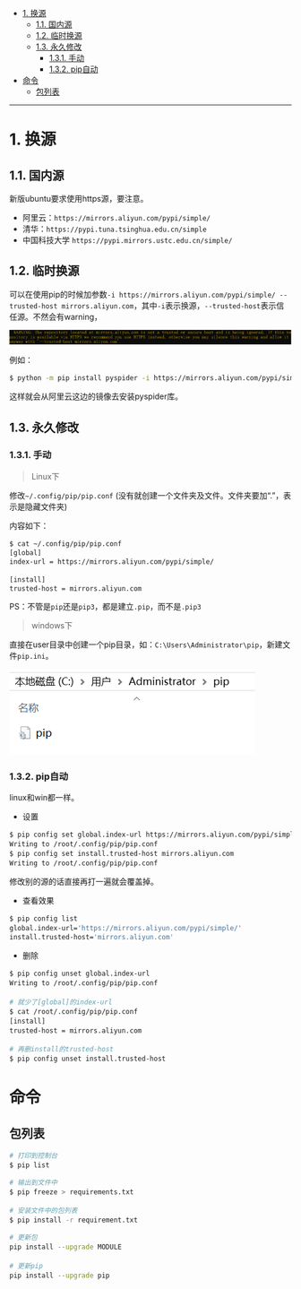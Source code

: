 - [1. 换源](#1-换源)
  - [1.1. 国内源](#11-国内源)
  - [1.2. 临时换源](#12-临时换源)
  - [1.3. 永久修改](#13-永久修改)
    - [1.3.1. 手动](#131-手动)
    - [1.3.2. pip自动](#132-pip自动)
- [命令](#命令)
  - [包列表](#包列表)

---

# 1. 换源

## 1.1. 国内源

新版ubuntu要求使用https源，要注意。

- 阿里云：`https://mirrors.aliyun.com/pypi/simple/`
- 清华：`https://pypi.tuna.tsinghua.edu.cn/simple`
- 中国科技大学 `https://pypi.mirrors.ustc.edu.cn/simple/`

## 1.2. 临时换源

可以在使用pip的时候加参数`-i https://mirrors.aliyun.com/pypi/simple/ --trusted-host mirrors.aliyun.com`，其中`-i`表示换源，`--trusted-host`表示信任源。不然会有warning，

![20200602155038752](/image/20200602155038752.png)

例如：
```bash
$ python -m pip install pyspider -i https://mirrors.aliyun.com/pypi/simple/ --trusted-host mirrors.aliyun.com
```
这样就会从阿里云这边的镜像去安装pyspider库。

## 1.3. 永久修改


### 1.3.1. 手动
> Linux下

修改`~/.config/pip/pip.conf` (没有就创建一个文件夹及文件。文件夹要加“.”，表示是隐藏文件夹)

内容如下：
```
$ cat ~/.config/pip/pip.conf
[global]
index-url = https://mirrors.aliyun.com/pypi/simple/

[install]
trusted-host = mirrors.aliyun.com
```
PS：不管是`pip`还是`pip3`，都是建立`.pip`，而不是`.pip3`

> windows下

直接在user目录中创建一个pip目录，如：`C:\Users\Administrator\pip`，新建文件`pip.ini`。

![20200422142350661](/image/20200422142350661.png)

### 1.3.2. pip自动
linux和win都一样。

- 设置
```bash
$ pip config set global.index-url https://mirrors.aliyun.com/pypi/simple/
Writing to /root/.config/pip/pip.conf
$ pip config set install.trusted-host mirrors.aliyun.com
Writing to /root/.config/pip/pip.conf
```
修改别的源的话直接再打一遍就会覆盖掉。
- 查看效果
```bash
$ pip config list
global.index-url='https://mirrors.aliyun.com/pypi/simple/'
install.trusted-host='mirrors.aliyun.com'
```
- 删除
```bash
$ pip config unset global.index-url 
Writing to /root/.config/pip/pip.conf

# 就少了[global]的index-url
$ cat /root/.config/pip/pip.conf
[install]
trusted-host = mirrors.aliyun.com

# 再删install的trusted-host
$ pip config unset install.trusted-host
```

# 命令

## 包列表
```bash
# 打印到控制台
$ pip list
```

```bash
# 输出到文件中
$ pip freeze > requirements.txt

# 安装文件中的包列表
$ pip install -r requirement.txt
```
```bash
# 更新包
pip install --upgrade MODULE

# 更新pip
pip install --upgrade pip
```